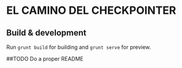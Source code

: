 # EL CAMINO DEL CHECKPOINTER

## Build & development

Run `grunt build` for building and `grunt serve` for preview.

##TODO
Do a proper README
